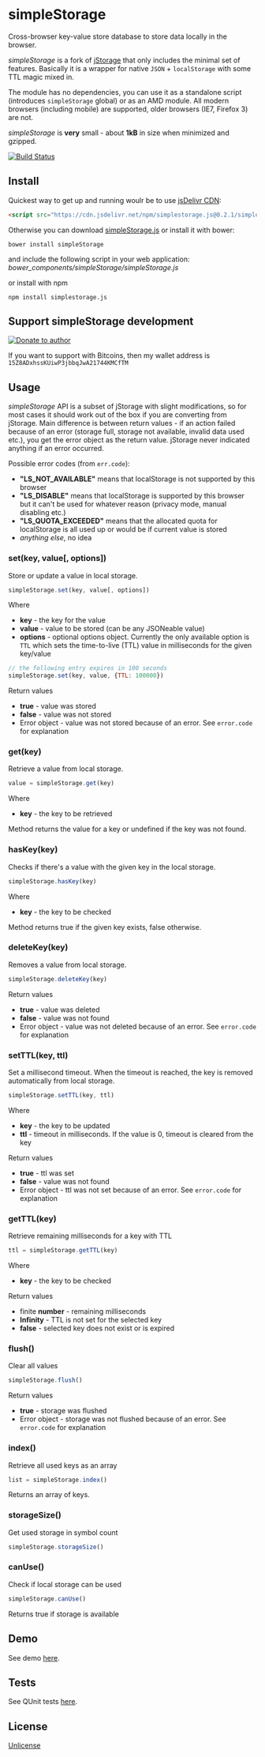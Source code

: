 # simpleStorage

Cross-browser key-value store database to store data locally in the browser.

*simpleStorage* is a fork of [jStorage](http://www.jstorage.info/) that only includes the minimal set of features. Basically it is a wrapper for native `JSON` + `localStorage` with some TTL magic mixed in.

The module has no dependencies, you can use it as a standalone script (introduces `simpleStorage` global) or as an AMD module. All modern browsers (including mobile) are supported, older browsers (IE7, Firefox 3) are not.

*simpleStorage* is **very** small - about **1kB** in size when minimized and gzipped.

[![Build Status](https://travis-ci.org/ZaDarkSide/simpleStorage.png?branch=master)](https://travis-ci.org/ZaDarkSide/simpleStorage)

## Install

Quickest way to get up and running woulr be to use [jsDelivr CDN](http://www.jsdelivr.com/projects/simplestorage):

```html
<script src="https://cdn.jsdelivr.net/npm/simplestorage.js@0.2.1/simpleStorage.min.js"></script>
```

Otherwise you can download [simpleStorage.js](https://github.com/ZaDarkSide/simpleStorage/blob/master/simpleStorage.js) or install it with bower:

    bower install simpleStorage

and include the following script in your web application: *bower_components/simpleStorage/simpleStorage.js*

or install with npm

    npm install simplestorage.js

## Support simpleStorage development

[![Donate to author](https://www.paypalobjects.com/en_US/i/btn/btn_donate_SM.gif)](https://www.paypal.com/cgi-bin/webscr?cmd=_s-xclick&hosted_button_id=DB26KWR2BQX5W)

If you want to support with Bitcoins, then my wallet address is `15Z8ADxhssKUiwP3jbbqJwA21744KMCfTM`

## Usage

*simpleStorage* API is a subset of jStorage with slight modifications, so for most cases it should work out of the box if you are converting from jStorage. Main difference is between return values - if an action failed because of an error (storage full, storage not available, invalid data used etc.), you get the error object as the return value. jStorage never indicated anything if an error occurred.

Possible error codes (from `err.code`):

  * **"LS_NOT_AVAILABLE"** means that localStorage is not supported by this browser
  * **"LS_DISABLE"** means that localStorage is supported by this browser but it can't be used for whatever reason (privacy mode, manual disabling etc.)
  * **"LS_QUOTA_EXCEEDED"** means that the allocated quota for localStorage is all used up or would be if current value is stored
  * *anything else*, no idea

### set(key, value[, options])

Store or update a value in local storage.

```javascript
simpleStorage.set(key, value[, options])
```

Where

  * **key** - the key for the value
  * **value** - value to be stored (can be any JSONeable value)
  * **options** - optional options object. Currently the only available option is `TTL` which sets the time-to-live (TTL) value in milliseconds for the given key/value

```javascript
// the following entry expires in 100 seconds
simpleStorage.set(key, value, {TTL: 100000})
```

Return values

  * **true** - value was stored
  * **false** - value was not stored
  * Error object - value was not stored because of an error. See `error.code` for explanation

### get(key)

Retrieve a value from local storage.

```javascript
value = simpleStorage.get(key)
```

Where

  * **key** - the key to be retrieved

Method returns the value for a key or undefined if the key was not found.

### hasKey(key)

Checks if there's a value with the given key in the local storage.

```javascript
simpleStorage.hasKey(key)
```

Where

  * **key** - the key to be checked

Method returns true if the given key exists, false otherwise.

### deleteKey(key)

Removes a value from local storage.

```javascript
simpleStorage.deleteKey(key)
```

Return values

  * **true** - value was deleted
  * **false** - value was not found
  * Error object - value was not deleted because of an error. See `error.code` for explanation

### setTTL(key, ttl)

Set a millisecond timeout. When the timeout is reached, the key is removed automatically from local storage.

```javascript
simpleStorage.setTTL(key, ttl)
```

Where

  * **key** - the key to be updated
  * **ttl** - timeout in milliseconds. If the value is 0, timeout is cleared from the key

Return values

  * **true** - ttl was set
  * **false** - value was not found
  * Error object - ttl was not set because of an error. See `error.code` for explanation

### getTTL(key)

Retrieve remaining milliseconds for a key with TTL

```javascript
ttl = simpleStorage.getTTL(key)
```

Where

  * **key** - the key to be checked

Return values

  * finite **number** - remaining milliseconds
  * **Infinity** - TTL is not set for the selected key
  * **false** - selected key does not exist or is expired

### flush()

Clear all values

```javascript
simpleStorage.flush()
```

Return values

  * **true** - storage was flushed
  * Error object - storage was not flushed because of an error. See `error.code` for explanation

### index()

Retrieve all used keys as an array

```javascript
list = simpleStorage.index()
```

Returns an array of keys.

### storageSize()

Get used storage in symbol count

```javascript
simpleStorage.storageSize()
```

### canUse()

Check if local storage can be used

```javascript
simpleStorage.canUse()
```

Returns true if storage is available

## Demo

See demo [here](http://tahvel.info/simpleStorage/example/).

## Tests

See QUnit tests [here](http://tahvel.info/simpleStorage/tests/).

## License

[Unlicense](http://unlicense.org/)

